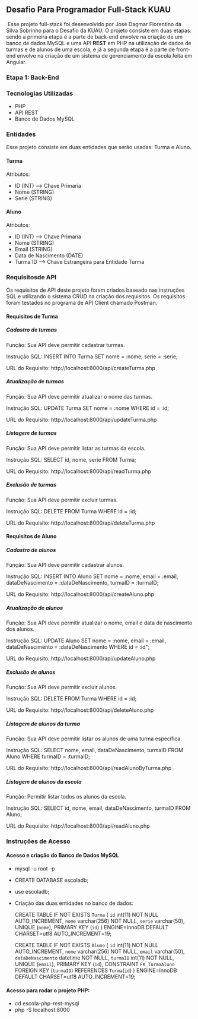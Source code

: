## 

## Desafio Para Programador Full-Stack KUAU 

​	Esse projeto full-stack foi desenvolvido por José Dagmar Florentino da Silva Sobrinho para o Desafio da KUAU. O projeto consiste em duas etapas: sendo a primeira etapa é a parte de back-end envolve na criação de um banco de dados MySQL e uma API **REST** em PHP na utilização de dados de turmas e de alunos de uma escola, e já a segunda etapa é a parte de front-end envolve na criação de um sistema de gerenciamento da escola feita em Angular.

### Etapa 1: Back-End

### Tecnologias Utilizadas

- PHP
- API REST
- Banco de Dados MySQL

### Entidades

Esse projeto consiste em duas entidades que serão usadas: Turma e Aluno.

#### Turma

Atributos:

- ID (INT) --> Chave Primaria 
- Nome (STRING)
- Serie (STRING)

#### Aluno

Atributos:

- ID (INT) --> Chave Primaria 
- Nome (STRING)
- Email (STRING)
- Data de Nascimento (DATE)
- Turma ID --> Chave Estrangeira para Entidade Turma

### Requisitosde API

Os requisitos de API deste projeto foram criados baseado nas instruções SQL e utilizando o sistema CRUD na criação dos requisitos. Os requisitos foram testados no programa de API Client chamado Postman.

 #### Requisitos de Turma

##### Cadastro de turmas

Função: Sua API deve permitir cadastrar turmas.

Instrução SQL: INSERT INTO Turma SET nome = :nome, serie = :serie;

URL do Requisito: http://localhost:8000/api/createTurma.php

##### Atualização de turmas

Função: Sua API deve permitir atualizar o nome das turmas.

Instrução SQL:  UPDATE Turma SET nome = :nome WHERE id = :id;

URL do Requisito: http://localhost:8000/api/updateTurma.php

##### Listagem de turmas

Função: Sua API deve permitir listar as turmas da escola. 

Instrução SQL: SELECT id, nome, serie FROM Turma;

URL do Requisito: http://localhost:8000/api/readTurma.php

##### Exclusão de turmas

Função: Sua API deve permitir excluir turmas.

Instrução SQL: DELETE FROM Turma WHERE id = :id;

URL do Requisito: http://localhost:8000/api/deleteTurma.php

 #### Requisitos de Aluno

##### Cadastro de alunos

Função: Sua API deve permitir cadastrar alunos.

Instrução SQL: INSERT INTO Aluno SET nome = :nome, email = :email, dataDeNascimento = :dataDeNascimento, turmaID = :turmaID;  

URL do Requisito: http://localhost:8000/api/createAluno.php

##### Atualização de alunos

Função: Sua API deve permitir atualizar o nome, email e data de nascimento dos alunos.

Instrução SQL:  UPDATE Aluno SET nome = :nome, email = :email, dataDeNascimento = :dataDeNascimento WHERE id = :id";

URL do Requisito: http://localhost:8000/api/updateAluno.php

##### Exclusão de alunos

Função: Sua API deve permitir excluir alunos.

Instrução SQL: DELETE FROM Turma WHERE id = :id;

URL do Requisito: http://localhost:8000/api/deleteAluno.php

##### Listagem de alunos da turma

Função: Sua API deve permitir listar os alunos de uma turma específica. 

Instrução SQL: SELECT nome, email, dataDeNascimento, turmaID FROM Aluno WHERE turmaID = :turmaID;

URL do Requisito: http://localhost:8000/api/readAlunoByTurma.php

##### Listagem de alunos da escola

Função: Permitir listar todos os alunos da escola. 

Instrução SQL: SELECT id, nome, email, dataDeNascimento, turmaID FROM Aluno;

URL do Requisito: http://localhost:8000/api/readAluno.php

### Instruções de Acesso

#### Acesso e criação do Banco de Dados MySQL

- mysql -u root -p

- CREATE DATABASE escoladb;

- use escoladb;

- Criação das duas entidades no banco de dados:

  CREATE TABLE IF NOT EXISTS `Turma` (
    `id` int(11) NOT NULL AUTO_INCREMENT,
    `nome` varchar(256) NOT NULL,
    `serie` varchar(50),  
    UNIQUE (`nome`),
    PRIMARY KEY (`id`)
  ) ENGINE=InnoDB  DEFAULT CHARSET=utf8 AUTO_INCREMENT=19;

  CREATE TABLE IF NOT EXISTS `Aluno` (
    `id` int(11) NOT NULL AUTO_INCREMENT,
    `nome` varchar(256) NOT NULL,
    `email` varchar(50),
    `dataDeNascimento` datetime NOT NULL,
    `turmaID` int(11) NOT NULL,  
    UNIQUE (`email`),
    PRIMARY KEY (`id`),
    CONSTRAINT `FK_TurmaAluno` FOREIGN KEY (`turmaID`)
    REFERENCES `Turma`(`id`)
  ) ENGINE=InnoDB  DEFAULT CHARSET=utf8 AUTO_INCREMENT=19;

#### Acesso para rodar o projeto PHP:

- cd escola-php-rest-mysql
- php -S localhost:8000



​		















